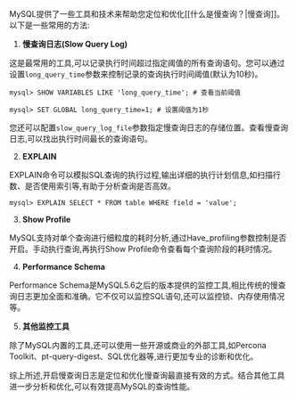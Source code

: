 MySQL提供了一些工具和技术来帮助您定位和优化[[什么是慢查询？|慢查询]]。以下是一些常用的方法:

1. **慢查询日志(Slow Query Log)**

这是最常用的工具,可以记录执行时间超过指定阈值的所有查询语句。您可以通过设置`long_query_time`参数来控制记录的查询执行时间阈值(默认为10秒)。

`mysql> SHOW VARIABLES LIKE 'long_query_time'; # 查看当前阈值`

`mysql> SET GLOBAL long_query_time=1; # 设置阈值为1秒`

您还可以配置`slow_query_log_file`参数指定慢查询日志的存储位置。查看慢查询日志,可以找出执行时间最长的查询语句。

2. **EXPLAIN**

EXPLAIN命令可以模拟SQL查询的执行过程,输出详细的执行计划信息,如扫描行数、是否使用索引等,有助于分析查询是否高效。

`mysql> EXPLAIN SELECT * FROM table WHERE field = 'value';`

3. **Show Profile**

MySQL支持对单个查询进行细粒度的耗时分析,通过Have_profiling参数控制是否开启。手动执行查询,再执行Show Profile命令查看每个查询阶段的耗时情况。

4. **Performance Schema**

Performance Schema是MySQL5.6之后的版本提供的监控工具,相比传统的慢查询日志更加全面和准确。它不仅可以监控SQL语句,还可以监控锁、内存使用情况等。

5. **其他监控工具**

除了MySQL内置的工具,还可以使用一些开源或商业的外部工具,如Percona Toolkit、pt-query-digest、SQL优化器等,进行更加专业的诊断和优化。

综上所述,开启慢查询日志是定位和优化慢查询最直接有效的方式。结合其他工具进一步分析和优化,可以有效提高MySQL的查询性能。